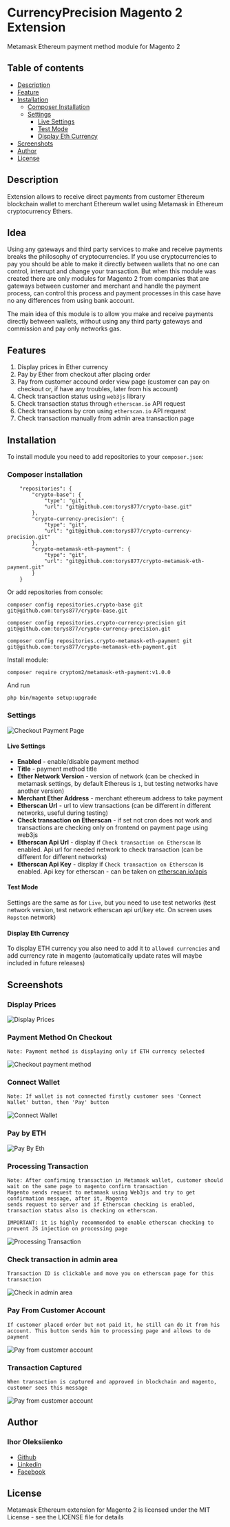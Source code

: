 # CurrencyPrecision Magento 2 Extension

Metamask Ethereum payment method module for Magento 2

## Table of contents

* [Description](#description)
* [Feature](#feature)
* [Installation](#installation)
  * [Composer Installation](#composer-installation)
  * [Settings](#settings)
    * [Live Settings](#live-settings)
    * [Test Mode](#test-mode)
    * [Display Eth Currency](#display-eth-currency)
* [Screenshots](#screenshots)
* [Author](#author)
* [License](#license)

## Description

Extension allows to receive direct payments from customer Ethereum blockchain wallet to merchant Ethereum wallet using Metamask in Ethereum cryptocurrency Ethers.

## Idea

Using any gateways and third party services to make and receive payments breaks the philosophy of cryptocurrencies. If you use cryptocurrencies to pay you should be able to make it directly between wallets that no one can control, interrupt and change your transaction.
But when this module was created there are only modules for Magento 2 from companies that are gateways between customer and merchant and handle the payment process, can control this process and payment processes in this case have no any differences from using bank account.

The main idea of this module is to allow you make and receive payments directly between wallets, without using any third party gateways and commission and pay only networks gas.

## Features

1) Display prices in Ether currency
2) Pay by Ether from checkout after placing order
3) Pay from customer accound order view page (customer can pay on checkout or, if have any troubles, later from his account)
4) Check transaction status using `web3js` library
5) Check transaction status through `etherscan.io` API request
6) Check transactions by cron using `etherscan.io` API request
7) Check transaction manually from admin area transaction page

## Installation

To install module you need to add repositories to your `composer.json`:

### Composer installation 

```angular2html
    "repositories": {
        "crypto-base": {
            "type": "git",
            "url": "git@github.com:torys877/crypto-base.git"
        },
        "crypto-currency-precision": {
            "type": "git",
            "url": "git@github.com:torys877/crypto-currency-precision.git"
        },
        "crypto-metamask-eth-payment": {
            "type": "git",
            "url": "git@github.com:torys877/crypto-metamask-eth-payment.git"
        }
    }
```

Or add repositories from console:

`composer config repositories.crypto-base git git@github.com:torys877/crypto-base.git`

`composer config repositories.crypto-currency-precision git git@github.com:torys877/crypto-currency-precision.git`

`composer config repositories.crypto-metamask-eth-payment git git@github.com:torys877/crypto-metamask-eth-payment.git`

Install module:

`composer require cryptom2/metamask-eth-payment:v1.0.0`

And run

```angular2html
php bin/magento setup:upgrade
```

### Settings

![Checkout Payment Page](https://raw.githubusercontent.com/torys877/crypto-metamask-eth-payment/main/docs/Configuration.png)

#### Live Settings
- **Enabled** - enable/disable payment method
- **Title** - payment method title
- **Ether Network Version** - version of network (can be checked in metamask settings, by default Ethereus is `1`, but testing networks have another version)
- **Merchant Ether Address** - merchant ethereum address to take payment
- **Etherscan Url** - url to view transactions (can be different in different networks, useful during testing)
- **Check transaction on Etherscan** - if set not cron does not work and transactions are checking only on frontend on payment page using web3js
- **Etherscan Api Url** - display if `Check transaction on Etherscan` is enabled. Api url for needed network to check transaction (can be different for different networks)
- **Etherscan Api Key** - display if `Check transaction on Etherscan` is enabled. Api key for etherscan - can be taken on [etherscan.io/apis](https://etherscan.io/apis)

#### Test Mode
Settings are the same as for `Live`, but you need to use test networks (test network version, test network etherscan api url/key etc. On screen uses `Ropsten` network)

#### Display Eth Currency

To display ETH currency you also need to add it to `allowed currencies` and add currency rate in magento (automatically update rates will maybe included in future releases)

## Screenshots

### Display Prices

![Display Prices](https://raw.githubusercontent.com/torys877/crypto-metamask-eth-payment/main/docs/prices_homepage.png)

### Payment Method On Checkout
    
    Note: Payment method is displaying only if ETH currency selected 

![Checkout payment method](https://raw.githubusercontent.com/torys877/crypto-metamask-eth-payment/main/docs/checkout_payment.png)


### Connect Wallet

    Note: If wallet is not connected firstly customer sees 'Connect Wallet' button, then 'Pay' button

![Connect Wallet](https://raw.githubusercontent.com/torys877/crypto-metamask-eth-payment/main/docs/connect_wallet_button.png)


### Pay by ETH

![Pay By Eth](https://raw.githubusercontent.com/torys877/crypto-metamask-eth-payment/main/docs/pay_by_eth_button2.png)


### Processing Transaction

    Note: After confirming transaction in Metamask wallet, customer should wait on the same page to magento confirm transaction
    Magento sends request to metamask using Web3js and try to get confirmation message, after it, Magento
    sends request to server and if Etherscan checking is enabled, transaction status also is checking on etherscan.

    IMPORTANT: it is highly recommended to enable etherscan checking to prevent JS injection on processing page

![Processing Transaction](https://raw.githubusercontent.com/torys877/crypto-metamask-eth-payment/main/docs/processing_transaction.png)


### Check transaction in admin area

    Transaction ID is clickable and move you on etherscan page for this transaction

![Check in admin area](https://raw.githubusercontent.com/torys877/crypto-metamask-eth-payment/main/docs/transaction.png)

### Pay From Customer Account

    If customer placed order but not paid it, he still can do it from his account. This button sends him to processing page and allows to do payment

![Pay from customer account](https://raw.githubusercontent.com/torys877/crypto-metamask-eth-payment/main/docs/account_pending.png)



### Transaction Captured

    When transaction is captured and approved in blockchain and magento, customer sees this message 

![Pay from customer account](https://raw.githubusercontent.com/torys877/crypto-metamask-eth-payment/main/docs/account_captured.png)


## Author

### Ihor Oleksiienko

* [Github](https://github.com/torys877)
* [Linkedin](https://www.linkedin.com/in/igor-alekseyenko-77613726/)
* [Facebook](https://www.facebook.com/torysua/)

## License

Metamask Ethereum extension for Magento 2 is licensed under the MIT License - see the LICENSE file for details